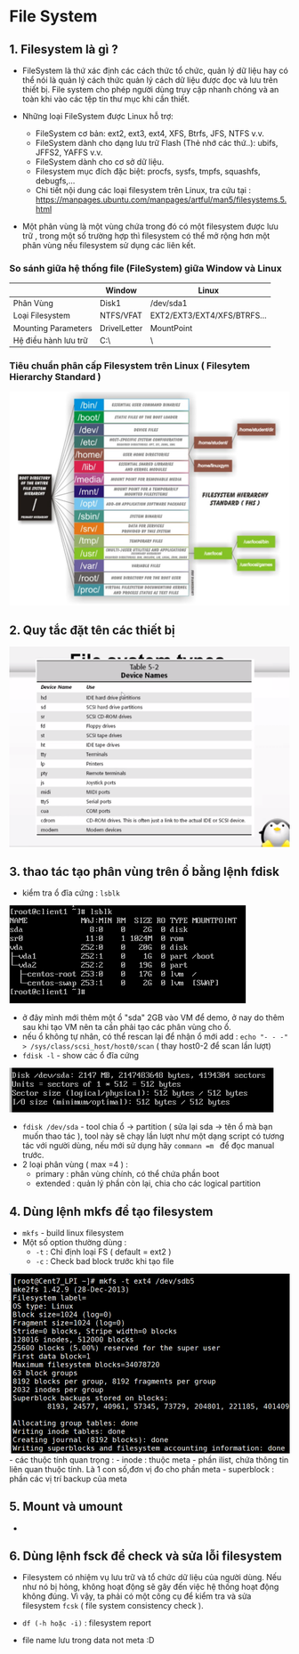 # File System

## 1. Filesystem là gì ?
 
- FileSystem là thứ xác định các cách thức tổ chức, quản lý dữ liệu hay có thể nói là quản lý cách thức quản lý cách dữ liệu được đọc và lưu trên thiết bị. File system cho phép người dùng truy cập nhanh chóng và an toàn khi vào các tệp tin thư mục khi cần thiết.
- Những loại FileSystem được Linux hỗ trợ:
  -   FileSystem cơ bản: ext2, ext3, ext4, XFS, Btrfs, JFS, NTFS v.v.
  -   FileSystem dành cho dạng lưu trữ Flash (Thẻ nhớ các thứ..): ubifs, JFFS2, YAFFS v.v.
  -   FileSystem dành cho cơ sở dữ liệu.
  -   Filesystem mục đích đặc biệt: procfs, sysfs, tmpfs, squashfs, debugfs,…
  -   Chi tiết nội dung các loại filesystem trên Linux, tra cứu tại : https://manpages.ubuntu.com/manpages/artful/man5/filesystems.5.html
   
     
- Một phân vùng là một vùng chứa trong đó có một filesystem được lưu trữ , trong một số trường hợp thì filesystem có thể mở rộng hơn một phân vùng nếu filesystem sử dụng các liên kết.


### So sánh giữa hệ thống file (FileSystem) giữa Window và Linux

|    | Window | Linux
| -- | ------ | ------
| Phân Vùng | Disk1 | /dev/sda1
| Loại Filesystem | NTFS/VFAT | EXT2/EXT3/EXT4/XFS/BTRFS…
| Mounting Parameters | DrivelLetter | MountPoint
| Hệ điều hành lưu trữ | C:\ | \


### Tiêu chuẩn phân cấp Filesystem trên Linux ( Filesytem Hierarchy Standard )

<img src="https://github.com/tulha161/linux/blob/main/images/10.1.png">



## 2. Quy tắc đặt tên các thiết bị

 <img src="https://github.com/tulha161/linux/blob/main/images/09.01.png">
 
 
## 3. thao tác tạo phân vùng trên ổ bằng lệnh fdisk

 - kiểm tra ổ đĩa cứng : ````lsblk````
 
  <img src="https://github.com/tulha161/linux/blob/main/images/10.2.png">
  
 - ở đây mình mới thêm một ổ "sda" 2GB vào VM để demo, ở nay do thêm sau khi tạo VM nên ta cần phải tạo các phân vùng cho ổ.
 - nếu ổ không tự nhân, có thể rescan lại để nhận ổ mới add : 
 `echo "- - -" > /sys/class/scsi_host/host0/scan` ( thay host0-2 để scan lần lượt)
 - `fdisk -l` - show các ổ đĩa cứng
 
 <img src="https://github.com/tulha161/linux/blob/main/images/10.3.png">
 
 - `fdisk /dev/sda` - tool chia ổ -> partition ( sửa lại sda -> tên ổ mà bạn muốn thao tác ), tool này sẽ chạy lần lượt như một dạng script có tương tác với người dùng, nếu mới sử dụng hãy `commann =m ` để đọc manual trước.
 - 2 loại phân vùng ( max =4 ) : 
	- primary  : phân vùng chính, có thể chứa phần boot
	- extended : quản lý phần còn lại, chia cho các logical partition
 
 
## 4. Dùng lệnh mkfs để tạo filesystem
 - `mkfs` - build linux filesystem
 - Một số option thường dùng : 
 	- `-t` : Chỉ định loại FS ( default = ext2 )
 	- `-c` : Check bad block trước khi tạo file 

<img src="https://github.com/tulha161/linux/blob/main/images/09.02.png">
 - các thuộc tính quan trọng : 
	- inode : thuộc  meta -  phần ilist, chứa thông tin liên quan thuộc tính. Là 1 con số,đơn vị đo cho phần meta 
	- superblock : phần các vị trí backup của meta 

## 5. Mount và umount
 -  
## 6. Dùng lệnh fsck để check và sửa lỗi filesystem
 - Filesystem có nhiệm vụ lưu trữ và tổ chức dữ liệu của người dùng. Nếu như nó bị hỏng,  không hoạt động sẽ gây đến việc hệ thống hoạt động không đúng. Vì vậy, ta phải có một công cụ để kiểm tra và sửa filesystem `fcsk` ( file system consistency check ).
 - `df (-h hoặc -i)` : filesystem report
	

 
 
 
 
 - file name lưu trong data not meta :D 
